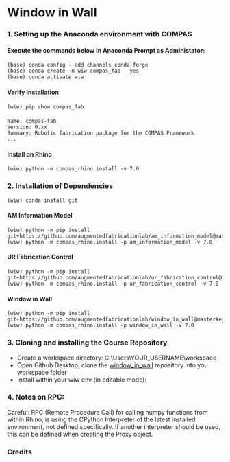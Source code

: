# Window in Wall



### 1. Setting up the Anaconda environment with COMPAS

#### Execute the commands below in Anaconda Prompt as Administator:
	
    (base) conda config --add channels conda-forge
    (base) conda create -n wiw compas_fab --yes
    (base) conda activate wiw
    
#### Verify Installation
    (wiw) pip show compas_fab

####
    Name: compas-fab
    Version: 0.xx
    Summary: Robotic fabrication package for the COMPAS Framework
    ...

#### Install on Rhino

    (wiw) python -m compas_rhino.install -v 7.0


### 2. Installation of Dependencies

    (wiw) conda install git

#### AM Information Model
    
    (wiw) python -m pip install git+https://github.com/augmentedfabricationlab/am_information_model@master#egg=am_information_model
    (wiw) python -m compas_rhino.install -p am_information_model -v 7.0

#### UR Fabrication Control
    
    (wiw) python -m pip install git+https://github.com/augmentedfabricationlab/ur_fabrication_control@master#egg=ur_fabrication_control
    (wiw) python -m compas_rhino.install -p ur_fabrication_control -v 7.0

#### Window in Wall
    
    (wiw) python -m pip install git+https://github.com/augmentedfabricationlab/window_in_wall@master#egg=window_in_wall
    (wiw) python -m compas_rhino.install -p window_in_wall -v 7.0


### 3. Cloning and installing the Course Repository

* Create a workspace directory: C:\Users\YOUR_USERNAME\workspace
* Open Github Desktop, clone the [window_in_wall](https://github.com/augmentedfabricationlab/window_in_wall) repository into you workspace folder 
* Install within your wiw env (in editable mode):

### 4. Notes on RPC:

Careful: RPC (Remote Procedure Call) for calling numpy functions from within Rhino, is using the CPython Interpreter of the latest installed environment, not defined specifically. If another interpreter should be used, this can be defined when creating the Proxy object.

### Credits
